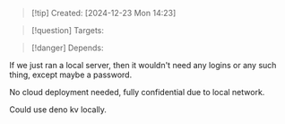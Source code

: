 
>[!tip] Created: [2024-12-23 Mon 14:23]

>[!question] Targets: 

>[!danger] Depends: 

If we just ran a local server, then it wouldn't need any logins or any such thing, except maybe a password.

No cloud deployment needed, fully confidential due to local network.

Could use deno kv locally.